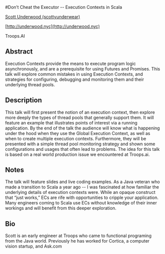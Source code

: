 #Don’t Cheat the Executor -- Execution Contexts in Scala

[Scott Underwood (scottyunderwear)](http://twitter.com/scottyunderwear)

[http://underwood.nyc](http://underwood.nyc)

Troops.AI

## Abstract

Execution Contexts provide the means to execute program logic asynchronously, and are a prerequisite for using Futures and Promises. This talk will explore common mistakes in using Execution Contexts, and strategies for configuring, debugging and monitoring them and their underlying thread pools.

## Description

This talk will first present the notion of an execution context, then explore more deeply the types of thread pools that generally support them. It will feature an example that illustrates points of interest via a running application. By the end of the talk the audience will know what is happening under the hood when they use the Global Execution Context, as well as when to create multiple execution contexts.  Furthermore, they will be presented with a simple thread pool monitoring strategy and shown some configurations and usages that often lead to problems.  The idea for this talk is based on a real world production issue we encountered at Troops.ai.

## Notes

The talk will feature slides and live coding examples. As a Java veteran who made a transition to Scala a year ago -- I was fascinated at how familiar the underlying details of execution contexts were. While an opaque construct that “just works,” ECs are rife with opportunities to cripple your application. Many engineers coming to Scala use ECs without knowledge of their inner workings and will benefit from this deeper exploration.

## Bio
  
Scott is an early engineer at Troops who came to functional programing from the Java world. Previously he has worked for Cortica, a computer vision startup, and Ask.com